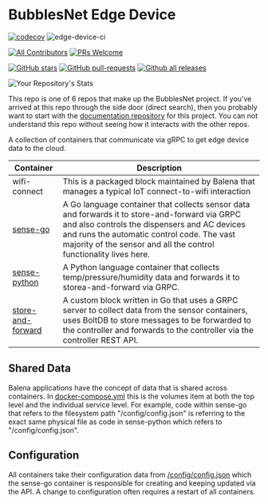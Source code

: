 # BubblesNet Edge Device


[![codecov](https://codecov.io/gh/bubblesnet/edge-device/branch/develop/graph/badge.svg?token=4ETBIJSIKZ)](https://codecov.io/gh/bubblesnet/edge-device)
![edge-device-ci](https://github.com/bubblesnet/edge-device/workflows/edge-device-ci/badge.svg?branch=develop)

[![All Contributors](https://img.shields.io/badge/all_contributors-1-orange.svg?style=flat-square)](#contributors-)
[![PRs Welcome](https://img.shields.io/badge/PRs-welcome-brightgreen.svg?style=flat-square)](http://makeapullrequest.com)

[![GitHub stars](https://img.shields.io/github/stars/bubblesnet/edge-device.svg?style=social&label=Star&maxAge=2592000)](https://GitHub.com/bubblesnet/edge-device/)
[![GitHub pull-requests](https://img.shields.io/github/issues-pr/bubblesnet/edge-device.svg)](https://GitHub.com/bubblesnet/edge-device/pull/)
[![Github all releases](https://img.shields.io/github/downloads/bubblesnet/edge-device/total.svg)](https://GitHub.com/bubblesnet/edge-device/releases/)

![Your Repository's Stats](https://github-readme-stats.vercel.app/api?username=bubblesnet&show_icons=true)


This repo is one of 6 repos that make up the BubblesNet project. If you've arrived at this repo through
the side door (direct search), then you probably want to start with 
the [documentation repository](https://github.com/bubblesnet/documentation) for this 
project. You can not understand this repo without seeing how it interacts with the other repos.

A collection of containers that communicate via gRPC to get edge device data to the cloud.

| Container                              | Description                                                                                                                                                                                                                                                        |
|----------------------------------------|--------------------------------------------------------------------------------------------------------------------------------------------------------------------------------------------------------------------------------------------------------------------|
| wifi-connect                           | This is a packaged block maintained by Balena that manages a typical IoT connect-to-wifi interaction                                                                                                                                                               |
| [sense-go](sense-go)                   | A Go language container that collects sensor data and forwards it to store-and-forward via GRPC and also controls the dispensers and AC devices and runs the automatic control code. The vast majority of the sensor and all the control functionality lives here. |
| [sense-python](sense-python)           | A Python language container that collects temp/pressure/humidity data and forwards it to storea-and-forward via GRPC.                                                                                                                                              |
| [store-and-forward](store-and-forward) | A custom block written in Go that uses a GRPC server to collect data from the sensor containers, uses BoltDB to store messages to be forwarded to the controller and forwards to the controller via the controller REST API.                                       |

## Shared Data

Balena applications have the concept of data that is shared across containers. In 
[docker-compose.yml](docker-compose.yml) this is the volumes item at both the top
level and the individual service level. For example, code within sense-go that refers
to the filesystem path "/config/config.json" is referring to the exact same
physical file as code in sense-python which refers to "/config/config.json".  

## Configuration

All containers take their configuration data from [/config/config.json](sense-go/testdata/config.json) 
which the sense-go container is responsible for creating and keeping updated via the API.
A change to configuration often requires a restart of all containers.